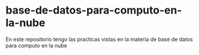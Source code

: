 # base-de-datos-para-computo-en-la-nube
En este repositorio tengo las practicas vistas en la materia de base de datos para computo en la nube
